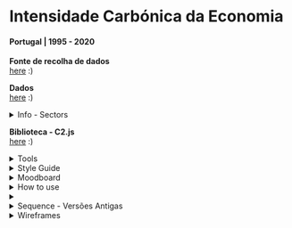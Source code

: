 <!--
**air-polution-portugal/air-![]()polution-portugal**
-->

<h1>Intensidade Carbónica da Economia</h1>

<h4> Portugal | 1995 - 2020</h4>

<!-- SUBSTITUIR CASO FAÇAMOS ALTERAÇÕES-->
<!--
<p>

O projeto Intensidade Carbónica da Economia - Portugal 1995-2020 tem como principal propósito/finalidade/objetivo criar uma visualização de dados interativa relativa à intensidade carbónica dos diversos setores de atividade económica em Portugal.

Assim, parte-se de um conjunto de dados, (disponível aqui [<ins>https://www.pordata.pt/portugal/intensidade+carbonica+da+economia+por+setor+de+atividade-3477</ins>](https://www.pordata.pt/portugal/intensidade+carbonica+da+economia+por+setor+de+atividade-3477) ) referentes ao período entre 1995 e 2020, que indica “quanto dióxido de carbono e outros gases causadores do aquecimento global são emitidos, em toneladas, por cada milhão de euros de riqueza criada.

O objetivo final desta visualização de dados é ilustrar, de forma visual, intuitiva e de fácil/rápida interpretação, de que forma é que a poluição causada por cada um destes setores foi evoluindo ao longo de 25 anos. Desta forma, é possível, ao utilizador, perceber que alguns setores extremamente poluentes em 1995 (nomeadamente o Setor Energético e  o de Captação, Tratamento e Distribuição de Água) são atualmente mais amigos do ambiente (eco-friendly); embora, em 2020 o setor mais poluente seja ainda o de Captação, Tratamento e Distribuição de Água. Através da identificação dos setores mais poluentes, o público/utilizador pode perceber onde/sobre que setores devem ser tomadas medidas com vista a reduzir a pegada ecológica.

A visualização dos dados é construída para um ano de cada vez (anualmente?), dependendo da interação do utilizador, é então apresentado um conjunto de partículas (representadas por uma forma esférica/circular, com linhas que nascem do seu centro), cada uma representativa de um determinado setor de atividade económica. O tamanho da partícula é exponencialmente proporcional ao respetivo valor da intensidade carbónica do seu setor - quanto maior for a partícula, mais poluente é o setor.

Em adição, o utilizador tem a oportunidade de selecionar cada partícula para obter informações mais pormenorizada sobre esse setor (como a percentagem de gases causadores do aquecimento global emitidos relativamente ao total anual). 

Esta visualização de dados, integralmente desenvolvida em P5.js (JavaScript), é ainda um work in progress, tratando-se de uma nova forma de interpretar e representar os dados originais, fazendo uso da tecnologia para os recodificar numa componente visual e interativa e intuitiva, de muito mais fácil leitura para o ser humano.

</p>

-->

<!--<details><summary> Imagens - Interação </summary>

![](anexos_relatorio/Interação_1.png)

![](anexos_relatorio/Interação_2.png)

</details>-->

**Fonte de recolha de dados**
<br>[here](https://www.pordata.pt/portugal/intensidade+carbonica+da+economia+por+setor+de+atividade-3477) :)
<br>

**Dados**
<br>[here](https://github.com/air-polution-portugal/air-polution-portugal.github.io/blob/main/00-Dados.csv) :)

<details><summary> Info - Sectors </summary>
<br>

[( 0 ) Primary Sector](https://eportugal.gov.pt/categorias-de-actividade/agrc-anml-flrst-pesca)
<br>
[( 1 ) Extractive Industries](https://eportugal.gov.pt/categorias-de-actividade/extrativas)
<br>
[( 2 ) Manufacturing](https://eportugal.gov.pt/categorias-de-actividade/transformadoras)
<br>
[( 3 ) Energy](https://eportugal.gov.pt/categorias-de-actividade/elet-gas-vap-quen-frio)
<br>
[( 4 ) Water Capture, Treatment and Distribution](https://www.gee.gov.pt/pt/lista-publicacoes/estatisticas-setoriais/e-captacao-tratamento-e-distribuicao-de-agua-saneamento-gestao-de-residuos-e-despoluicao/36-captacao-tratamento-e-distribuicao-de-agua)
<br>
[( 5 ) Construction](https://eportugal.gov.pt/categorias-de-actividade/construcao)
<br>
[( 6 ) Tertiary Sector](https://eportugal.gov.pt/categorias-de-actividade/grossis-retalho-repar-auto-moto)
<br>
[( 7 ) Transport and Storage](https://eportugal.gov.pt/categorias-de-actividade/transporte-armazenam)
<br>
[( 8 ) Housing and Catering](https://eportugal.gov.pt/categorias-de-actividade/alojam-restaur)
<br>
[( 9 ) Information and Communication](https://eportugal.gov.pt/categorias-de-actividade/inform-comunic)
<br>
[( 10 ) Financial and Insurance Activities](https://eportugal.gov.pt/categorias-de-actividade/financeiro)
<br>
[( 11 ) Real Estate Activities](https://eportugal.gov.pt/categorias-de-actividade/imobiliario)
<br>
[( 12 ) Consulting, Scientific, Technical](https://eportugal.gov.pt/categorias-de-actividade/consult-cient-tecnic-similar)
<br>
[( 13 ) Administrative and Support Service Activities](https://eportugal.gov.pt/categorias-de-actividade/admin-apoio)
<br>
[( 14 ) Public Administration](https://dados.gov.pt/pt/datasets/administracao-publica-e-defesa-seguranca-social-obrigatoria/)
<br>
[( 15 ) Education](https://eportugal.gov.pt/categorias-de-actividade/educacao)
<br>
[( 16 ) Human Health Activities and Social Support](https://eportugal.gov.pt/categorias-de-actividade/saude-apoiosocial)
<br>
[( 17 ) Arts, Entertainment, Sports](https://eportugal.gov.pt/categorias-de-actividade/arte-desp-recreacao)
<br>
[( 18 ) Other Services](https://eportugal.gov.pt/categorias-de-actividade/outros-servpessoais)
<br>

</details>

**Biblioteca - C2.js**
<br>[here](https://c2js.org/) :)
<br>

<details><summary> Tools </summary>
<br>

<p>Microsoft Excel: Tabela de dados</p>
<p>Papel e Papis: Esboços e Wireframes</p>
<p>Figma: Desenvolvimento de protótipo high fidelity </p>
<p>P5js: Elaboração do projeto interativo </p>
<p>[Library - C2.js](https://c2js.org/)</p>

<br>
</details>

<details><summary>Style Guide</summary>

<br>

![](anexos_relatorio/style_guide.jpg)

<br>

![](anexos_relatorio/cores.jpg)

<br>
</details>

<details><summary>Moodboard</summary>

<br>

![](anexos_relatorio/moodboard.jpg)
<br>
</details>

<details><summary>How to use</summary>

![](anexos_relatorio/como_utilizar_1.jpg)

<br>

![](anexos_relatorio/como_utilizar_2.jpg)

<br>

![](anexos_relatorio/como_utilizar_3.jpg)

<br>

![](anexos_relatorio/como_utilizar_4.jpg)

<br>

![](anexos_relatorio/como_utilizar_5.jpg)

<br>

</details>

<details><summary></summary>

![](anexos_relatorio/WireFrame_1.jpg)

![](anexos_relatorio/WireFrame_2.jpg)

![](anexos_relatorio/WireFrame_3.jpg)
</details>

<details><summary>Sequence - Versões Antigas</summary>

<br>

![](anexos_relatorio/sequencia.gif)

<br>

</details>

<details><summary>Wireframes</summary>

![](anexos_relatorio/WireFrame_Figma_1.jpg)
![](anexos_relatorio/WireFrame_Figma_2.jpg)
![](anexos_relatorio/WireFrame_Figma_3.jpg)
![](anexos_relatorio/WireFrame_Figma_4.jpg)
![](anexos_relatorio/WireFrame_Figma_5.jpg)
</details>

<!--<details><summary>To do List (para um futuro próximo) </summary>

- [x] Particles - Formato & Cores

- [x] Manter o MouseIsPressed (selecionar) nas Particles

- [x] Pop-up - Legenda de Compração

- [x] Slider
    - [x] Legenda

- [ ] Tornar Responsive
     - [ ] Mobile Layout
     - [x] Particles Spawn

- [ ]  Escrever Textos
     - [x] Título Projeto
     - [ ] Texto Intro
     - [ ] Textos Setores
     - [x] Alterar Nomes Setores

- [x] Botões

</details>

<details><summary> To do List  (para um futuro não tão próximo :) )</summary>

- [x] Tornar Responsive (Cont.)
    - [x] TextBoxes
    - [x] Organizar Particles - Point vs Line
  
- [x] Scene Intro - Particles

- [ ] PT vs EN (2 Versões?)

- [ ] Slider
    - [x] Interação Pointer
    - [ ] Interação on MouseRelleased

</details>-->
<!--<details><summary>Referências</summary>
**

<details><summary> References </summary>
<br>

\- FRAGAPANE, Federica & PIACENTINI, Alex. (2020). Hearts and minds. Behance. [<ins>https://www.behance.net/gallery/99331127/Key-WorkersMigrants-contributionto-COVID-19-response</ins>](https://www.behance.net/gallery/99331127/Key-WorkersMigrants-contributionto-COVID-19-response)

<br>

- FRAGAPANE, Federica & PIACENTINI, Alex. (2021). Coding Challenge #123.1: Polar Perlin Noise Loops. Behance. [<ins>https://www.behance.net/gallery/133409063/Hearts-and-minds</ins>](https://www.behance.net/gallery/133409063/Hearts-and-minds);

<br>

- FRAGAPANE, Federica & PIACENTINI, Alex. (2021). The Mayors Dialogue on Growth and Solidarity. Behance. [<ins>https://www.behance.net/gallery/111133627/The-Mayors-Dialogue-on-Growth-and-Solidarity</ins>](https://www.behance.net/gallery/111133627/The-Mayors-Dialogue-on-Growth-and-Solidarity);

<br>

- FRAGAPANE, Federica. (2020). Noise pollution. Behance. [<ins>https://www.behance.net/gallery/96908251/Noise-pollution</ins>](https://www.behance.net/gallery/96908251/Noise-pollution);

<br>

- FRAGAPANE, Federica. (2022).Energy demand and the rhythm of everyday life. Behance. [<ins>https://www.behance.net/gallery/153326341/Energy-demand-and-the-rhythm-of-everyday-life</ins>](https://www.behance.net/gallery/153326341/Energy-demand-and-the-rhythm-of-everyday-life);

<br>

- FRAGAPANE, Federica. (2022).The deepest lakes. Behance. [<ins>https://www.behance.net/gallery/148418917/The-deepest-lakes</ins>](https://www.behance.net/gallery/148418917/The-deepest-lakes);

<br>

- PEARSON, Matt. (2009).Life in 2050 Ident. Vimeo. [<ins>https://vimeo.com/10924639?login=true</ins>](https://vimeo.com/10924639?login=true);

<br>

- VARONE, Jason. Institute of Fine Arts Dissertations. Site. [<ins>https://yining1023.github.io/IFA/projects/ifa-dissertation/</ins>](https://yining1023.github.io/IFA/projects/ifa-dissertation/);

<br>

- CRUZ, Pedro. Um ecossistema POLÍTICO-EMPRESARIAL. Site. [<ins>https://pmcruz.com/eco/</ins>](https://pmcruz.com/eco/);

<br>

- CRUZ, Pedro & SHIBUYA, Felipe.  { }cene. Site. [<ins>http://pmcruz.com/works/-cene.html</ins>](http://pmcruz.com/works/-cene.html);

<br>

- CRUZ, Pedro.  Visualizing Empires Decline. Site. [<ins>http://pmcruz.com/works/visualizing-empires-decline.html</ins>](http://pmcruz.com/works/visualizing-empires-decline.html);

<br>

</details>

<p>
Developers:
    <br>
    _Carolina Mendonça | nº 3200349
    <br>
    _Eduardo Vitorino | nº 3200337
</p>

